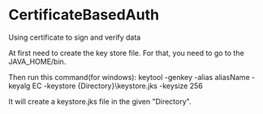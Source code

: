 # CertificateBasedAuth
Using certificate to sign and verify data

At first need to create the key store file. For that, you need to go to the JAVA_HOME/bin.

Then run this command(for windows):
keytool -genkey -alias aliasName -keyalg EC -keystore {Directory}\keystore.jks -keysize 256

It will create a keystore.jks file in the given "Directory".

